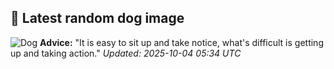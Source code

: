 ## 🐶 Latest random dog image
![Dog](https://images.dog.ceo/breeds/keeshond/n02112350_10023.jpg)
**Advice:** "It is easy to sit up and take notice, what's difficult is getting up and taking action."
*Updated: 2025-10-04 05:34 UTC*
